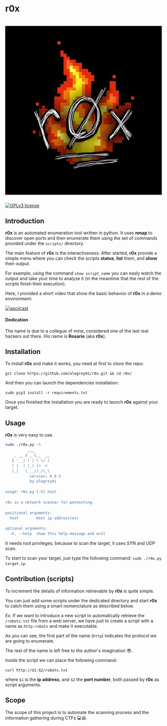 # r0x

#  ![logo](r0x.jpg)

[![GPLv3 license](https://img.shields.io/badge/License-GPLv3-blue.svg)](http://perso.crans.org/besson/LICENSE.html)

## Introduction

**r0x** is an automated enumeration tool written in python.
It uses **nmap** to discover open ports and then enumerate them using the set of commands provided under the `scripts/` directory.

The main feature of **r0x** is the interactiveness. After started, **r0x** provide a simple menu where you can check the scripts **status**, **list** them, and **show** their output.

For example, using the command `show script_name` you can easly watch the output and take your time to analyze it (in the meantime that the rest of the scripts finish their execution).

Here, I provided a short video that show the basic behavior of **r0x** in a demo environment:

[![asciicast](https://asciinema.org/a/N0s2TeTfL34xIDrqrcyvyBz8n.png)](https://asciinema.org/a/N0s2TeTfL34xIDrqrcyvyBz8n)

#### Dedication

The name is due to a collegue of mine, considered one of the last real hackers out there.
His name is **Rosario** (aka **r0x**).



## Installation

To install **r0x** and make it works, you need at first to clone the repo:

`git clone https://github.com/alegrey91/r0x.git && cd r0x/`

And then you can launch the dependencies installation:

`sudo pip3 install -r requirements.txt`

Once you finished the installation you are ready to launch **r0x** against your target.



## Usage

**r0x** is very easy to use.

```bash
sudo ./r0x.py -h
          ___          
    _ __ / _ \__  __   
   | '__| | | \ \/ /   
   | |  | |_| |>  <    
   |_|   \___//_/\_\   
           version: 0.9.5
           by alegrey91

usage: r0x.py [-h] host

r0x is a network scanner for pentesting.

positional arguments:
  host        Host ip address(es)

optional arguments:
  -h, --help  show this help message and exit
```

It needs root privileges, because to scan the target, it uses SYN and UDP scan.

To start to scan your target, just type the following command: `sudo ./r0x.py target.ip`.



## Contribution (scripts)

To increment the details of information retrievable by **r0x** is quite simple.

You can just add some scripts under the dedicated directory and start **r0x** to catch them using a smart nomenclature as described below.

*Ex.* If we want to introduce a new script to automatically retrieve the `/robots.txt` file from a web server, we have just to create a script with a name as `http-robots` and make it executable.

As you can see, the first part of the name (`http`) indicates the protocol we are going to enumerate.

The rest of the name is left free to the author's imagination 😎.

Inside the script we can place the following command:

`curl http://$1:$2/robots.txt`

where `$1` is the **ip address**, and `$2` the **port number**, both passed by **r0x** as script arguments.



## Scope

The scope of this project is to automate the scanning process and the information gathering during CTFs 💻😆.
